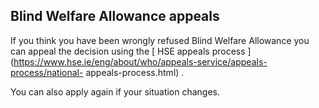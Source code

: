 ##  Blind Welfare Allowance appeals

If you think you have been wrongly refused Blind Welfare Allowance you can
appeal the decision using the [ HSE appeals process
](https://www.hse.ie/eng/about/who/appeals-service/appeals-process/national-
appeals-process.html) .  

You can also apply again if your situation changes.
